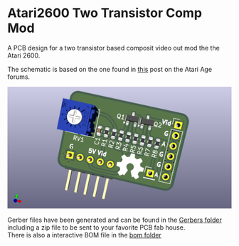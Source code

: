 # Atari2600 Two Transistor Comp Mod
A PCB design for a two transistor based composit video out mod the the Atari 2600.

The schematic is based on the one found in [this](https://forums.atariage.com/topic/271678-simple-diy-composite-video-mod/) post on the Atari Age forums.

![PCB Render](./images/Atari2600_2TransistorCompMod.png)

Gerber files have been generated and can be found in the [Gerbers folder](./Gerbers) including a zip file to be sent to your favorite PCB fab house.
<br>
There is also a interactive BOM file in the [bom folder](./bom)
